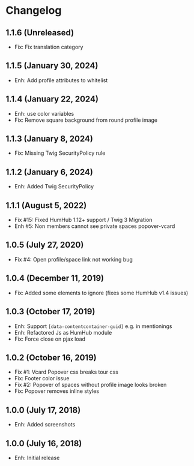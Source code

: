 Changelog
=========

1.1.6 (Unreleased)
------------------------
- Fix: Fix translation category

1.1.5 (January 30, 2024)
------------------------
- Enh: Add profile attributes to whitelist

1.1.4 (January 22, 2024)
------------------------
- Enh: use color variables
- Fix: Remove square background from round profile image

1.1.3 (January 8, 2024)
----------------------
- Fix: Missing Twig SecurityPolicy rule

1.1.2 (January 6, 2024)
----------------------
- Enh: Added Twig SecurityPolicy

1.1.1 (August 5, 2022)
----------------------
- Fix #15: Fixed HumHub 1.12+ support / Twig 3 Migration
- Enh #5: Non members cannot see private spaces popover-vcard

1.0.5 (July 27, 2020)
---------------------
- Fix #4: Open profile/space link not working bug


1.0.4  (December 11, 2019)
-----------------------
- Fix: Added some elements to ignore (fixes some HumHub v1.4 issues)


1.0.3  (October 17, 2019)
-----------------------
- Enh: Support `[data-contentcontainer-guid]` e.g. in mentionings
- Enh: Refactored Js as HumHub module
- Fix: Force close on pjax load


1.0.2  (October 16, 2019)
-----------------------
- Fix #1: Vcard Popover css breaks tour css
- Fix: Footer color issue
- Fix #2: Popover of spaces without profile image looks broken
- Fix: Popover removes inline styles


1.0.0  (July 17, 2018)
-----------------------
- Enh: Added screenshots


1.0.0  (July 16, 2018)
-----------------------
- Enh: Initial release
